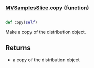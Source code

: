 ### [MVSamplesSlice](MVSamplesSlice.md).copy (function)


```py

def copy(self)

```



Make a copy of the distribution object.

Returns
---------
* a copy of the distribution object

